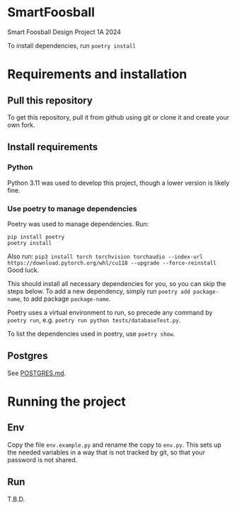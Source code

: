 # SmartFoosball
Smart Foosball Design Project 1A 2024

To install dependencies, run `poetry install`

# Requirements and installation

## Pull this repository
To get this repository, pull it from github using git or clone it and create your own fork. 

## Install requirements

### Python
Python 3.11 was used to develop this project, though a lower version is likely fine.

### Use poetry to manage dependencies
Poetry was used to manage dependencies. Run:

```
pip install poetry
poetry install
``` 
Also run:
```pip3 install torch torchvision torchaudio --index-url https://download.pytorch.org/whl/cu118 --upgrade --force-reinstall```
Good luck.

This should install all necessary dependencies for you, so you can skip the steps below. To add a new dependency, simply run `poetry add package-name`, to add package `package-name`.

Poetry uses a virtual environment to run, so precede any command by `poetry run`, e.g. `poetry run python tests/databaseTest.py`.

To list the dependencies used in poetry, use `poetry show`.

## Postgres
See [POSTGRES.md](info/POSTGRES.md).

# Running the project

## Env
Copy the file `env.example.py` and rename the copy to `env.py`. This sets up the needed variables in a way that is not tracked by git, so that your password is not shared.

## Run
T.B.D.